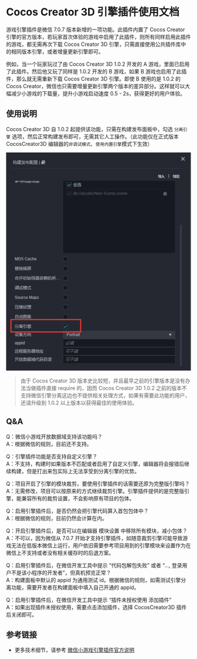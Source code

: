 # Cocos Creator 3D 引擎插件使用文档

游戏引擎插件是微信 7.0.7 版本新增的一项功能。此插件内置了 Cocos Creator 引擎的官方版本，若玩家首次体验的游戏中启用了此插件，则所有同样启用此插件的游戏，都无需再次下载 Cocos Creator 3D 引擎，只需直接使用公共插件库中的相同版本引擎，或者增量更新引擎即可。

例如，当一个玩家玩过了由 Cocos Creator 3D 1.0.2 开发的 A 游戏，里面已启用了此插件。然后他又玩了同样是 1.0.2 开发的 B 游戏，如果 B 游戏也启用了此插件，那么就无需重新下载 Cocos Creator 3D 引擎。即使 B 使用的是 1.0.2 的 Cocos Creator，微信也只需要增量更新引擎两个版本的差异部分。这样就可以大幅减少小游戏的下载量，提升小游戏启动速度 0.5 - 2s，获得更好的用户体验。

## 使用说明

Cocos Creator 3D 自 1.0.2 起提供该功能，只需在构建发布面板中，勾选 `分离引擎` 选项，然后正常构建发布即可，无需其它人工操作。（此功能仅在正式版本 CocosCreator3D 编辑器的`非调试模式`、`使用内置引擎`模式下生效）

![构建面板选项](./image/build-options.jpg)

> 由于 Cocos Creator 3D 版本史比较短，并且最早之前的引擎版本是没有办法当做插件直接 require 的，因而 Cocos Creator 3D 1.0.2 之前的版本不支持微信引擎分离这边也不提供相关处理方式，如果有需要此功能的用户，还请升级到 1.0.2 以上版本以获得最佳的使用体验。

## Q&A

Q：微信小游戏开放数据域支持该功能吗？<br/>
A：根据微信的规则，目前还不支持。

Q：引擎插件功能是否支持自定义引擎？<br/>
A：不支持，构建时如果版本不匹配或者启用了自定义引擎，编辑器将会报错后继续构建，但是打出来包实际上无法享受到分离引擎的优势。

Q：项目开启了引擎的模块裁剪，要使用引擎插件的话需要还原为完整版引擎吗？<br/>
A：无需修改，项目可以按原来的方式继续裁剪引擎。引擎插件提供的是完整版引擎，能兼容所有的裁剪设置，不会影响原有项目的包体。

Q：启用引擎插件后，是否仍然会把引擎代码算入首包包体中？<br/>
A：根据微信的规则，目前仍然会计算在内。

Q：开启引擎插件后，是否可以在编辑器 模块设置 中移除所有模块，减小包体？<br/>
A：不可以，因为微信从 7.0.7 开始才支持引擎插件，如随意裁剪引擎可能导致游戏无法在低版本微信上运行，用户依旧需要参考项目用到的引擎模块来设置作为在微信上不支持或者没有相关缓存时的后退方案。

Q：启用引擎插件后，在微信开发工具中提示 “代码包解包失败” 或者 “..., 登录用户不是该小程序的开发者”，但真机预览正常？ <br />
A：构建面板中默认的 appid 为通用测试 id。根据微信的规则，如需测试引擎分离功能，需要开发者在构建面板中填入自己开通的 appid。

Q：启用引擎插件后，在微信开发工具中提示 “插件未授权使用 添加插件” <br />
A：如果出现插件未授权使用，需要点击添加插件，选择 CocosCreator3D 插件后关闭即可。

## 参考链接
- 更多技术细节，请参考 [微信小游戏引擎插件官方说明](https://developers.weixin.qq.com/minigame/dev/guide/base-ability/game-engine-plugin.html)